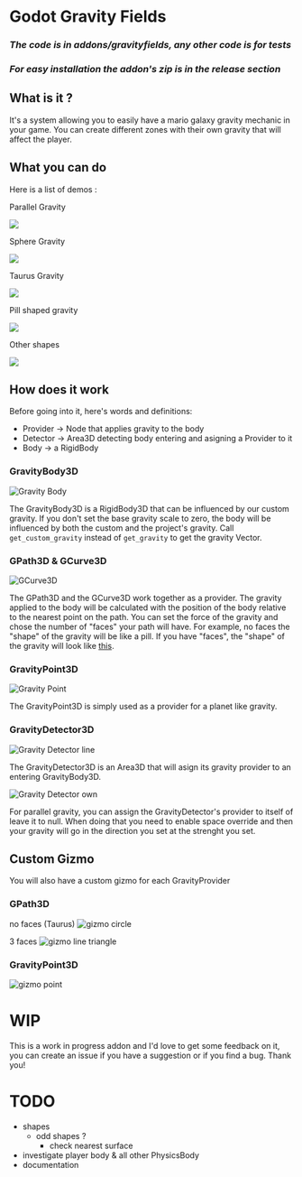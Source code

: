 # Godot Gravity Fields
### ***The code is in addons/gravityfields, any other code is for tests***

### ***For easy installation the addon's zip is in the release section***

## What is it ?
It's a system allowing you to easily have a mario galaxy gravity mechanic in your game.
You can create different zones with their own gravity that will affect the player.


## What you can do
Here is a list of demos :

Parallel Gravity

![](media/Screen%20Recording%202025-08-15%20234537.gif)

Sphere Gravity

![](media/Screen%20Recording%202025-08-15%20234741.gif)

Taurus Gravity

![](media/Screen%20Recording%202025-08-15%20234916.gif)

Pill shaped gravity

![](media/Screen%20Recording%202025-08-15%20235157.gif)

Other shapes

![](media/Screen%20Recording%202025-08-15%20235527.gif)


## How does it work
Before going into it, here's words and definitions:
- Provider -> Node that applies gravity to the body
- Detector -> Area3D detecting body entering and asigning a Provider to it
- Body -> a RigidBody

### GravityBody3D
![Gravity Body](media/Screenshot%202025-08-15%20235819.png)

The GravityBody3D is a RigidBody3D that can be influenced by our custom gravity. If you don't set the base gravity scale to zero, the body will be influenced by both the custom and the project's gravity. Call `get_custom_gravity` instead of `get_gravity` to get the gravity Vector.

### GPath3D & GCurve3D
![GCurve3D](media/Screenshot%202025-08-15%20235616.png)

The GPath3D and the GCurve3D work together as a provider. The gravity applied to the body will be calculated with the position of the body relative to the nearest point on the path. You can set the force of the gravity and chose the number of "faces" your path will have. For example, no faces the "shape" of the gravity will be like a pill. If you have "faces", the "shape" of the gravity will look like [this](#gpath3d).

### GravityPoint3D
![Gravity Point](media/Screenshot%202025-08-15%20235627.png)

The GravityPoint3D is simply used as a provider for a planet like gravity.

### GravityDetector3D
![Gravity Detector line](media/Screenshot%202025-08-15%20235745.png)

The GravityDetector3D is an Area3D that will asign its gravity provider to an entering GravityBody3D.

![Gravity Detector own](media/Screenshot%202025-08-16%20004124.png)

For parallel gravity, you can assign the GravityDetector's provider to itself of leave it to null. When doing that you need to enable space override and then your gravity will go in the direction you set at the strenght you set.

## Custom Gizmo
You will also have a custom gizmo for each GravityProvider

### GPath3D
no faces (Taurus)
![gizmo circle](media/Screenshot%202025-08-15%20233412.png)

3 faces
![gizmo line triangle](media/Screenshot%202025-08-15%20235235.png)

### GravityPoint3D
![gizmo point](media/Screenshot%202025-08-15%20233510.png)

# WIP
This is a work in progress addon and I'd love to get some feedback on it, you can create an issue if you have a suggestion or if you find a bug. Thank you!

# TODO

- shapes
    - odd shapes ?
        - check nearest surface
- investigate player body & all other PhysicsBody
- documentation
